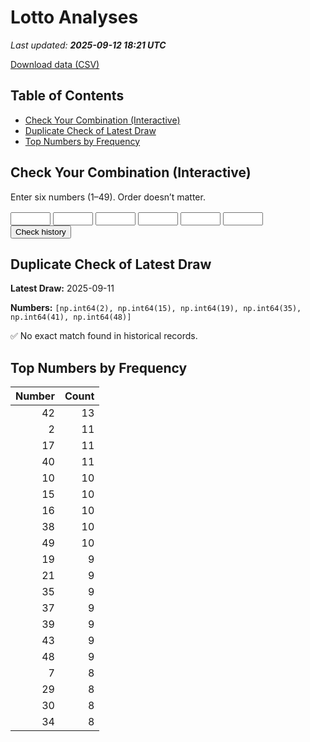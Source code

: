 # Lotto Analyses

_Last updated: **2025-09-12 18:21 UTC**_

[Download data (CSV)](./assets/sgtoto.csv)

## Table of Contents
- [Check Your Combination (Interactive)](#check-your-combination-(interactive))
- [Duplicate Check of Latest Draw](#duplicate-check-of-latest-draw)
- [Top Numbers by Frequency](#top-numbers-by-frequency)


## Check Your Combination (Interactive)

Enter six numbers (1–49). Order doesn’t matter.

<div id="combo-lookup" style="margin: 1rem 0;">
  <input id="n1" type="number" min="1" max="49" style="width:4rem;"> 
  <input id="n2" type="number" min="1" max="49" style="width:4rem;">
  <input id="n3" type="number" min="1" max="49" style="width:4rem;">
  <input id="n4" type="number" min="1" max="49" style="width:4rem;">
  <input id="n5" type="number" min="1" max="49" style="width:4rem;">
  <input id="n6" type="number" min="1" max="49" style="width:4rem;">
  <button id="lookup-btn">Check history</button>
  <div id="lookup-result" style="margin-top:0.5rem;font-weight:600;"></div>
</div>

<script src="./assets/lookup.js"></script>

## Duplicate Check of Latest Draw

**Latest Draw:** 2025-09-11

**Numbers:** `[np.int64(2), np.int64(15), np.int64(19), np.int64(35), np.int64(41), np.int64(48)]`

✅ No exact match found in historical records.

## Top Numbers by Frequency

| Number | Count |
|---:|---:|
| 42 | 13 |
| 2 | 11 |
| 17 | 11 |
| 40 | 11 |
| 10 | 10 |
| 15 | 10 |
| 16 | 10 |
| 38 | 10 |
| 49 | 10 |
| 19 | 9 |
| 21 | 9 |
| 35 | 9 |
| 37 | 9 |
| 39 | 9 |
| 43 | 9 |
| 48 | 9 |
| 7 | 8 |
| 29 | 8 |
| 30 | 8 |
| 34 | 8 |

